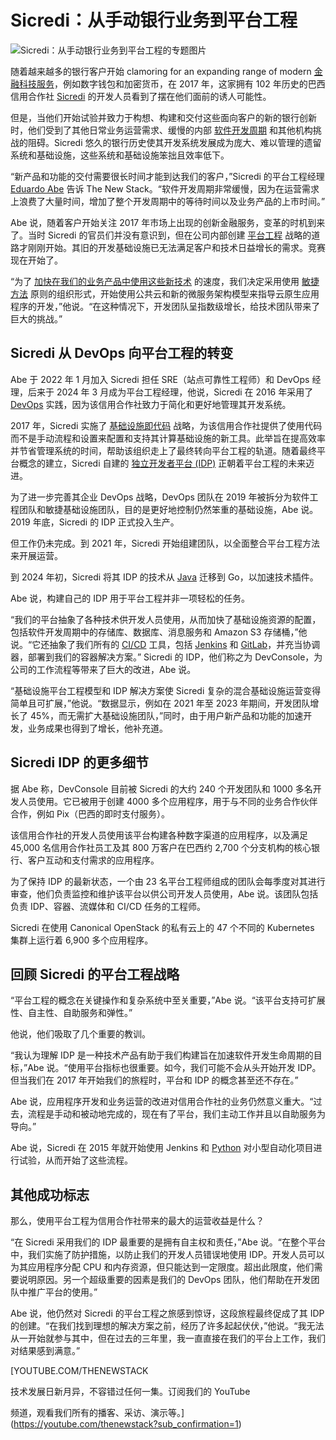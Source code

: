 # Sicredi：从手动银行业务到平台工程

![Sicredi：从手动银行业务到平台工程的专题图片](https://cdn.thenewstack.io/media/2024/10/3f7ec36b-getty-images-38hnyyzyvok-unsplash-1-1024x683.jpg)

随着越来越多的银行客户开始 clamoring for an expanding range of modern [金融科技服务](https://thenewstack.io/overcoming-the-challenges-of-working-with-a-mobile-fintech-api/)，例如数字钱包和加密货币，在 2017 年，这家拥有 102 年历史的巴西信用合作社 [Sicredi](https://ri.sicredi.com.br/en/) 的开发人员看到了摆在他们面前的诱人可能性。

但是，当他们开始试验并致力于构想、构建和交付这些面向客户的新的银行创新时，他们受到了其他日常业务运营需求、缓慢的内部 [软件开发周期](https://thenewstack.io/why-we-shift-testing-left-a-software-dev-cycle-that-doesnt-scale/) 和其他机构挑战的阻碍。Sicredi 悠久的银行历史使其开发系统发展成为庞大、难以管理的遗留系统和基础设施，这些系统和基础设施笨拙且效率低下。

“新产品和功能的交付需要很长时间才能到达我们的客户，”Sicredi 的平台工程经理 [Eduardo Abe](https://www.linkedin.com/in/eduardolopesabe/) 告诉 The New Stack。“软件开发周期非常缓慢，因为在运营需求上浪费了大量时间，增加了整个开发周期中的等待时间以及业务产品的上市时间。”

Abe 说，随着客户开始关注 2017 年市场上出现的创新金融服务，变革的时机到来了。当时 Sicredi 的官员们并没有意识到，但在公司内部创建 [平台工程](https://thenewstack.io/platform-engineering/) 战略的道路才刚刚开始。其旧的开发基础设施已无法满足客户和技术日益增长的需求。竞赛现在开始了。

“为了 [加快在我们的业务产品中使用这些新技术](https://www.youtube.com/watch?v=eDbQ18Fx0qU) 的速度，我们决定采用使用 [敏捷方法](https://thenewstack.io/agile-reinvented-a-look-into-the-future/) 原则的组织形式，开始使用公共云和新的微服务架构模型来指导云原生应用程序的开发，”他说。“在这种情况下，开发团队呈指数级增长，给技术团队带来了巨大的挑战。”

## Sicredi 从 DevOps 向平台工程的转变

Abe 于 2022 年 1 月加入 Sicredi 担任 SRE（站点可靠性工程师）和 DevOps 经理，后来于 2024 年 3 月成为平台工程经理，他说，Sicredi 在 2016 年采用了 [DevOps](https://thenewstack.io/devops/) 实践，因为该信用合作社致力于简化和更好地管理其开发系统。

2017 年，Sicredi 实施了 [基础设施即代码](https://aws.amazon.com/what-is/iac/) 战略，为该信用合作社提供了使用代码而不是手动流程和设置来配置和支持其计算基础设施的新工具。此举旨在提高效率并节省管理系统的时间，帮助该组织走上了最终转向平台工程的轨道。随着最终平台概念的建立，Sicredi 自建的 [独立开发者平台 (IDP)](https://thenewstack.io/the-hidden-costs-of-free-internal-developer-portals/) 正朝着平台工程的未来迈进。

为了进一步完善其企业 DevOps 战略，DevOps 团队在 2019 年被拆分为软件工程团队和敏捷基础设施团队，目的是更好地控制仍然笨重的基础设施，Abe 说。2019 年底，Sicredi 的 IDP 正式投入生产。

但工作仍未完成。到 2021 年，Sicredi 开始组建团队，以全面整合平台工程方法来开展运营。

到 2024 年初，Sicredi 将其 IDP 的技术从 [Java](https://thenewstack.io/oracle-unveils-java-23-simplicity-meets-enterprise-power/) 迁移到 Go，以加速技术插件。

Abe 说，构建自己的 IDP 用于平台工程并非一项轻松的任务。

“我们的平台抽象了各种技术供开发人员使用，从而加快了基础设施资源的配置，包括软件开发周期中的存储库、数据库、消息服务和 Amazon S3 存储桶，”他说。“它还抽象了我们所有的 [CI/CD](https://thenewstack.io/ci-cd/) 工具，包括 [Jenkins](https://thenewstack.io/cloudbees-scales-jenkins-redefines-devsecops/) 和 [GitLab](https://about.gitlab.com/?utm_content=inline+mention)，并充当协调器，部署到我们的容器解决方案。”
Sicredi 的 IDP，他们称之为 DevConsole，为公司的工作流程等带来了巨大的改进，Abe 说。

“基础设施平台工程模型和 IDP 解决方案使 Sicredi 复杂的混合基础设施运营变得简单且可扩展，”他说。“数据显示，例如在 2021 年至 2023 年期间，开发团队增长了 45%，而无需扩大基础设施团队，”同时，由于用户新产品和功能的加速开发，业务成果也得到了增长，他补充道。

## Sicredi IDP 的更多细节

据 Abe 称，DevConsole 目前被 Sicredi 的大约 240 个开发团队和 1000 多名开发人员使用。它已被用于创建 4000 多个应用程序，用于与不同的业务合作伙伴合作，例如 Pix（巴西的即时支付服务）。

该信用合作社的开发人员使用该平台构建各种数字渠道的应用程序，以及满足 45,000 名信用合作社员工及其 800 万客户在巴西约 2,700 个分支机构的核心银行、客户互动和支付需求的应用程序。

为了保持 IDP 的最新状态，一个由 23 名平台工程师组成的团队会每季度对其进行审查，他们负责监控和维护该平台以供公司开发人员使用，Abe 说。该团队包括负责 IDP、容器、流媒体和 CI/CD 任务的工程师。

Sicredi 在使用 Canonical OpenStack 的私有云上的 47 个不同的 Kubernetes 集群上运行着 6,900 多个应用程序。

## 回顾 Sicredi 的平台工程战略

“平台工程的概念在关键操作和复杂系统中至关重要，”Abe 说。“该平台支持可扩展性、自主性、自助服务和弹性。”

他说，他们吸取了几个重要的教训。

“我认为理解 IDP 是一种技术产品有助于我们构建旨在加速软件开发生命周期的目标，”Abe 说。“使用平台指标也很重要。如今，我们可能不会从头开始开发 IDP。但当我们在 2017 年开始我们的旅程时，平台和 IDP 的概念甚至还不存在。”

Abe 说，应用程序开发和业务运营的改进对信用合作社的业务仍然意义重大。“过去，流程是手动和被动地完成的，现在有了平台，我们主动工作并且以自助服务为导向。”

Abe 说，Sicredi 在 2015 年就开始使用 Jenkins 和 [Python](https://thenewstack.io/python-3-13-blazing-new-trails-in-performance-and-scale/) 对小型自动化项目进行试验，从而开始了这些流程。

## 其他成功标志

那么，使用平台工程为信用合作社带来的最大的运营收益是什么？

“在 Sicredi 采用我们的 IDP 最重要的是拥有自主权和责任，”Abe 说。“在整个平台中，我们实施了防护措施，以防止我们的开发人员错误地使用 IDP。开发人员可以为其应用程序分配 CPU 和内存资源，但只能达到一定限度。超出此限度，他们需要说明原因。另一个超级重要的因素是我们的 DevOps 团队，他们帮助在开发团队中推广平台的使用。”

Abe 说，他仍然对 Sicredi 的平台工程之旅感到惊讶，这段旅程最终促成了其 IDP 的创建。“在我们找到理想的解决方案之前，经历了许多起起伏伏，”他说。“我无法从一开始就参与其中，但在过去的三年里，我一直直接在我们的平台上工作，我们对结果感到满意。”

[YOUTUBE.COM/THENEWSTACK

技术发展日新月异，不容错过任何一集。订阅我们的 YouTube

频道，观看我们所有的播客、采访、演示等。](https://youtube.com/thenewstack?sub_confirmation=1)